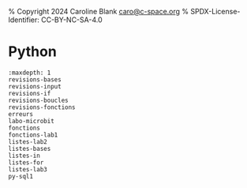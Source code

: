 % Copyright 2024 Caroline Blank <caro@c-space.org>
% SPDX-License-Identifier: CC-BY-NC-SA-4.0

# Python

```{toctree}
:maxdepth: 1
revisions-bases
revisions-input
revisions-if
revisions-boucles
revisions-fonctions
erreurs
labo-microbit
fonctions
fonctions-lab1
listes-lab2
listes-bases
listes-in
listes-for
listes-lab3
py-sql1
```
